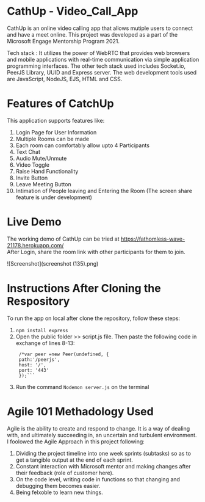 # CathUp - Video_Call_App
CathUp is an online video calling app that allows mutiple users to connect and have a meet online. This project was developed as a part of the Microsoft Engage Mentorship Program 2021. 

Tech stack : It utilizes the power of WebRTC that provides web browsers and mobile applications with real-time communication via simple application programming interfaces. The other tech stack used includes Socket.io, PeerJS Library, UUID and Express server. The web development tools used are JavaScript, NodeJS, EJS, HTML and CSS.

# Features of CatchUp
This application supports features like:
1. Login Page for User Information
2. Multiple Rooms can be made
3. Each room can comfortably allow upto 4 Participants
4. Text Chat
5. Audio Mute/Unmute
6. Video Toggle
7. Raise Hand Functionality
8. Invite Button
9. Leave Meeting Button
10. Intimation of People leaving and Entering the Room
(The screen share feature is under development)

# Live Demo 
The working demo of CathUp can be tried at https://fathomless-wave-21178.herokuapp.com/  
After Login, share the room link with other participants for them to join.

![Screenshot](screenshot (135).png)

# Instructions After Cloning the Respository
To run the app on local after clone the repository, follow these steps:
1. ```npm install express```
2. Open the public folder >> script.js file. Then paste the following code in exchange of lines 8-13:
   ```var peer = new Peer();
    /*var peer =new Peer(undefined, {
    path:'/peerjs',
    host: '/',
    port: '443'
    });```
3. Run the command ```Nodemon server.js``` on the terminal

# Agile 101 Methadology Used
Agile is the ability to create and respond to change. It is a way of dealing with, and ultimately succeeding in, an uncertain and turbulent environment. I foolowed the Agile Approach in this project following:
1. Dividing the project timeline into one week sprints (subtasks) so as to get a tangible output at the end of each sprint.
2. Constant interaction with Microsoft mentor and making changes after their feedback (role of customer here).
3. On the code level, writing code in functions so that changing and debugging them becomes easier.
4. Being felxoble to learn new things.

